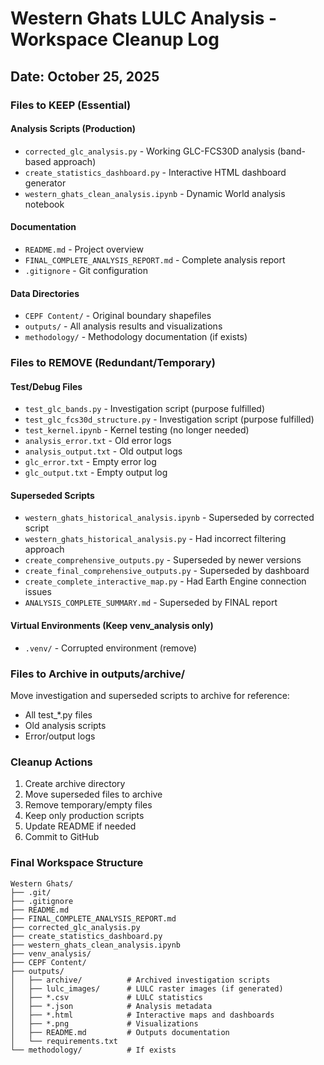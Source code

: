 # Western Ghats LULC Analysis - Workspace Cleanup Log

## Date: October 25, 2025

### Files to KEEP (Essential)

#### Analysis Scripts (Production)
- `corrected_glc_analysis.py` - Working GLC-FCS30D analysis (band-based approach)
- `create_statistics_dashboard.py` - Interactive HTML dashboard generator
- `western_ghats_clean_analysis.ipynb` - Dynamic World analysis notebook

#### Documentation
- `README.md` - Project overview
- `FINAL_COMPLETE_ANALYSIS_REPORT.md` - Complete analysis report
- `.gitignore` - Git configuration

#### Data Directories
- `CEPF Content/` - Original boundary shapefiles
- `outputs/` - All analysis results and visualizations
- `methodology/` - Methodology documentation (if exists)

### Files to REMOVE (Redundant/Temporary)

#### Test/Debug Files
- `test_glc_bands.py` - Investigation script (purpose fulfilled)
- `test_glc_fcs30d_structure.py` - Investigation script (purpose fulfilled)
- `test_kernel.ipynb` - Kernel testing (no longer needed)
- `analysis_error.txt` - Old error logs
- `analysis_output.txt` - Old output logs
- `glc_error.txt` - Empty error log
- `glc_output.txt` - Empty output log

#### Superseded Scripts
- `western_ghats_historical_analysis.ipynb` - Superseded by corrected script
- `western_ghats_historical_analysis.py` - Had incorrect filtering approach
- `create_comprehensive_outputs.py` - Superseded by newer versions
- `create_final_comprehensive_outputs.py` - Superseded by dashboard
- `create_complete_interactive_map.py` - Had Earth Engine connection issues
- `ANALYSIS_COMPLETE_SUMMARY.md` - Superseded by FINAL report

#### Virtual Environments (Keep venv_analysis only)
- `.venv/` - Corrupted environment (remove)

### Files to Archive in outputs/archive/

Move investigation and superseded scripts to archive for reference:
- All test_*.py files
- Old analysis scripts
- Error/output logs

### Cleanup Actions

1. Create archive directory
2. Move superseded files to archive
3. Remove temporary/empty files
4. Keep only production scripts
5. Update README if needed
6. Commit to GitHub

### Final Workspace Structure

```
Western Ghats/
├── .git/
├── .gitignore
├── README.md
├── FINAL_COMPLETE_ANALYSIS_REPORT.md
├── corrected_glc_analysis.py
├── create_statistics_dashboard.py
├── western_ghats_clean_analysis.ipynb
├── venv_analysis/
├── CEPF Content/
├── outputs/
│   ├── archive/          # Archived investigation scripts
│   ├── lulc_images/      # LULC raster images (if generated)
│   ├── *.csv             # LULC statistics
│   ├── *.json            # Analysis metadata
│   ├── *.html            # Interactive maps and dashboards
│   ├── *.png             # Visualizations
│   ├── README.md         # Outputs documentation
│   └── requirements.txt
└── methodology/          # If exists
```
